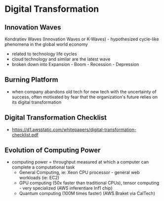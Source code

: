 # Digital Transformation

## Innovation Waves

Kondratiev Waves (Innovation Waves or K-Waves) - hypothesized cycle-like phenomena in the global world economy

- related to technology life cycles
- cloud technology and similar are the latest wave
- broken down into Expansion - Boom - Recession - Depression

## Burning Platform

- when company abandons old tech for new tech with the uncertainty of success, often motivated by fear that the organization's future relies on its digital transformation

## Digital Transformation Checklist

- https://d1.awsstatic.com/whitepapers/digital-transformation-checklist.pdf

## Evolution of Computing Power

- computing power = throughput measured at which a computer can complete a computational task
  - General Computing, ie: Xeon CPU processor - general web workloads (ie: EC2)
  - GPU computing (50x faster than traditional CPUs), tensor computing - very specialized (AWS inferentiare Inf1 chip)
  - Quantum computing (100M times faster) (AWS Braket via CalTech)
